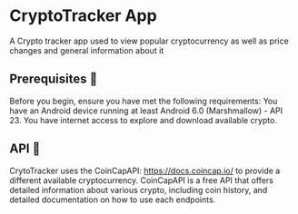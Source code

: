 # CryptoTracker App

A Crypto tracker app used to view popular cryptocurrency as well as price changes and general information about it


## Prerequisites 🎯

Before you begin, ensure you have met the following requirements:
You have an Android device running at least Android 6.0 (Marshmallow) - API 23.
You have internet access to explore and download available crypto.


## API 🔗

CrytoTracker uses the CoinCapAPI: https://docs.coincap.io/ to provide a different available cryptocurrency.
CoinCapAPI is a free API that offers detailed information about various crypto, including coin history, and detailed documentation on how to use each endpoints.
